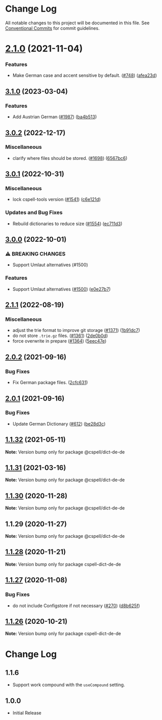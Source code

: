 # Change Log

All notable changes to this project will be documented in this file.
See [Conventional Commits](https://conventionalcommits.org) for commit guidelines.

# [2.1.0](https://github.com/streetsidesoftware/cspell-dicts/compare/@cspell/dict-de-de@2.0.2...@cspell/dict-de-de@2.1.0) (2021-11-04)


### Features

* Make German case and accent sensitive by default. ([#748](https://github.com/streetsidesoftware/cspell-dicts/issues/748)) ([afea23d](https://github.com/streetsidesoftware/cspell-dicts/commit/afea23d9c312cb818e0a50c00fe1d0b282be9b06))





## [3.1.0](https://github.com/streetsidesoftware/cspell-dicts/compare/@cspell/dict-de-de@3.0.2...@cspell/dict-de-de@3.1.0) (2023-03-04)


### Features

* Add Austrian German ([#1987](https://github.com/streetsidesoftware/cspell-dicts/issues/1987)) ([ba4b513](https://github.com/streetsidesoftware/cspell-dicts/commit/ba4b5134d6832fc20e1e897df358e93554591958))

## [3.0.2](https://github.com/streetsidesoftware/cspell-dicts/compare/@cspell/dict-de-de@3.0.1...@cspell/dict-de-de@3.0.2) (2022-12-17)


### Miscellaneous

* clarify where files should be stored. ([#1698](https://github.com/streetsidesoftware/cspell-dicts/issues/1698)) ([6567bc6](https://github.com/streetsidesoftware/cspell-dicts/commit/6567bc62130404cb32945bdcc3bf07316c839396))

## [3.0.1](https://github.com/streetsidesoftware/cspell-dicts/compare/@cspell/dict-de-de@3.0.0...@cspell/dict-de-de@3.0.1) (2022-10-31)


### Miscellaneous

* lock cspell-tools version ([#1541](https://github.com/streetsidesoftware/cspell-dicts/issues/1541)) ([c6e121d](https://github.com/streetsidesoftware/cspell-dicts/commit/c6e121dbdeee185db7abef45fb7366a507227e07))


### Updates and Bug Fixes

* Rebuild dictionaries to reduce size ([#1554](https://github.com/streetsidesoftware/cspell-dicts/issues/1554)) ([ec711d3](https://github.com/streetsidesoftware/cspell-dicts/commit/ec711d37264b90f028c61f05c1e46e11ad8e76c3))

## [3.0.0](https://github.com/streetsidesoftware/cspell-dicts/compare/@cspell/dict-de-de@2.1.1...@cspell/dict-de-de@3.0.0) (2022-10-01)


### ⚠ BREAKING CHANGES

* Support Umlaut alternatives (#1500)

### Features

* Support Umlaut alternatives ([#1500](https://github.com/streetsidesoftware/cspell-dicts/issues/1500)) ([e0e27b7](https://github.com/streetsidesoftware/cspell-dicts/commit/e0e27b77b0050282e1b513c2909576c32efddfa6))

## [2.1.1](https://github.com/streetsidesoftware/cspell-dicts/compare/@cspell/dict-de-de@2.1.0...@cspell/dict-de-de@2.1.1) (2022-08-19)


### Miscellaneous

* adjust the trie format to improve git storage ([#1371](https://github.com/streetsidesoftware/cspell-dicts/issues/1371)) ([1b91dc7](https://github.com/streetsidesoftware/cspell-dicts/commit/1b91dc7ff869ca1d7ece87910da9adce12504085))
* do not store `.trie.gz` files. ([#1361](https://github.com/streetsidesoftware/cspell-dicts/issues/1361)) ([2de0b0d](https://github.com/streetsidesoftware/cspell-dicts/commit/2de0b0df4b8addfd69e2e6899c05f8b502799b7c))
* force overwrite in prepare ([#1364](https://github.com/streetsidesoftware/cspell-dicts/issues/1364)) ([5eec47e](https://github.com/streetsidesoftware/cspell-dicts/commit/5eec47e223f1dd6370fcbc3c1b6b0361c92bbddf))

## [2.0.2](https://github.com/streetsidesoftware/cspell-dicts/compare/@cspell/dict-de-de@2.0.1...@cspell/dict-de-de@2.0.2) (2021-09-16)


### Bug Fixes

* Fix German package files. ([2cfc631](https://github.com/streetsidesoftware/cspell-dicts/commit/2cfc63178d8039b70c3b486c30506ea24027aa26))





## [2.0.1](https://github.com/streetsidesoftware/cspell-dicts/compare/@cspell/dict-de-de@1.1.32...@cspell/dict-de-de@2.0.1) (2021-09-16)


### Bug Fixes

* Update German Dictionary ([#612](https://github.com/streetsidesoftware/cspell-dicts/issues/612)) ([be28d3c](https://github.com/streetsidesoftware/cspell-dicts/commit/be28d3c47d05c0ed1210bbad2b257132e3a72acc))





## [1.1.32](https://github.com/streetsidesoftware/cspell-dicts/compare/@cspell/dict-de-de@1.1.31...@cspell/dict-de-de@1.1.32) (2021-05-11)

**Note:** Version bump only for package @cspell/dict-de-de





## [1.1.31](https://github.com/streetsidesoftware/cspell-dicts/compare/@cspell/dict-de-de@1.1.30...@cspell/dict-de-de@1.1.31) (2021-03-16)

**Note:** Version bump only for package @cspell/dict-de-de





## [1.1.30](https://github.com/streetsidesoftware/cspell-dicts/compare/@cspell/dict-de-de@1.1.29...@cspell/dict-de-de@1.1.30) (2020-11-28)

**Note:** Version bump only for package @cspell/dict-de-de





## 1.1.29 (2020-11-27)

**Note:** Version bump only for package @cspell/dict-de-de





## [1.1.28](https://github.com/streetsidesoftware/cspell-dicts/compare/cspell-dict-de-de@1.1.27...cspell-dict-de-de@1.1.28) (2020-11-21)

**Note:** Version bump only for package cspell-dict-de-de

## [1.1.27](https://github.com/streetsidesoftware/cspell-dicts/compare/cspell-dict-de-de@1.1.26...cspell-dict-de-de@1.1.27) (2020-11-08)

### Bug Fixes

- do not include Configstore if not necessary ([#270](https://github.com/streetsidesoftware/cspell-dicts/issues/270)) ([d8b625f](https://github.com/streetsidesoftware/cspell-dicts/commit/d8b625f2f42d5cc6c4a9390216ac1e5037886e44))

## [1.1.26](https://github.com/streetsidesoftware/cspell-dicts/compare/cspell-dict-de-de@1.1.25...cspell-dict-de-de@1.1.26) (2020-10-21)

**Note:** Version bump only for package cspell-dict-de-de

# Change Log

## 1.1.6

- Support work compound with the `useCompound` setting.

## 1.0.0

- Initial Release
